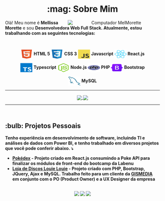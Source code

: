 <header>
<h1>:mag: Sobre Mim</h1>
<img src="https://raw.githubusercontent.com/MicaelliMedeiros/micaellimedeiros/master/image/computer-illustration.png" min-width="500px" max-width="500px" width="300px" align="right" alt="Computador MelMorette">
	
<p align="left"> 
<!-- 	na <strong><a href="https://www.gismedia.pt/pt-pt/">GISMEDIA</a></strong> -->
	Olá! Meu nome é <strong>Mellissa Morette</strong> e sou <strong>Desenvolvedora Web Full Stack.
	Atualmente, estou trabalhando com as seguintes tecnologias:
</p>
	
<br>
	
<p align="left">
	<p align="center">
		<img align="center" alt="Mel-HTML" height="30" width="40" src="https://raw.githubusercontent.com/devicons/devicon/master/icons/html5/html5-original.svg"> HTML 5
		<img align="center" alt="Mel-CSS" height="30" width="40" src="https://raw.githubusercontent.com/devicons/devicon/master/icons/css3/css3-original.svg"> CSS 3
		<img align="center" alt="Mel-Js" height="30" width="40" src="https://raw.githubusercontent.com/devicons/devicon/master/icons/javascript/javascript-original.svg"> Javascript
		<img align="center" alt="Mel-React" height="30" width="40" src="https://raw.githubusercontent.com/devicons/devicon/master/icons/react/react-original.svg"> React.js
	</p>
	<p align="center">
		<img align="center" alt="Mel-Ts" height="30" width="40" src="https://raw.githubusercontent.com/devicons/devicon/master/icons/typescript/typescript-original.svg"> Typescript
		<img align="center" alt="Mel-Node" height="30" width="40" src="https://raw.githubusercontent.com/devicons/devicon/master/icons/nodejs/nodejs-original.svg"> Node.js
		<img align="center" alt="Mel-PHP" height="30" width="40" src="https://raw.githubusercontent.com/devicons/devicon/master/icons/php/php-original.svg"> PHP
		<img align="center" alt="Mel-Bootstrap" height="30" width="40" src="https://raw.githubusercontent.com/devicons/devicon/master/icons/bootstrap/bootstrap-original.svg"> Bootstrap
	</p>
	<p align="center">
		<img align="center" alt="Mel-Mysql" height="30" width="40" src="https://raw.githubusercontent.com/devicons/devicon/master/icons/mysql/mysql-original.svg"> MySQL
	</p>
</p>

<hr>

<div align="center">
	<a href="https://github.com/MelMorette">
		<img min-width="450px" max-width="450px" width="430px" align="center" src="https://github-readme-stats.vercel.app/api?username=MelMorette&show_icons=true&theme=monokai&include_all_commits=true&count_private=false"/>
		<img min-width="340px" max-width="340px" width="320px" align="center" src="https://github-readme-stats.vercel.app/api/top-langs/?username=MelMorette&layout=compact&langs_count=7&theme=monokai"/>
	</a>
</div>

<hr>
</header>

<main>
	<h2>:bulb: Projetos Pessoais</h2>
	<p align="left">
  	Tenho experiência em desenvolvimento de software, incluindo <strong>TI e análises de dados com Power BI</strong>, e tenho trabalhado em diversos projetos que você pode conferir abaixo. ⤵️
	</p>
	<ul>
		<li><a href="http://pokedex-mellissa-morette.surge.sh/" target="_blank"><strong>Pokédex</strong></a> - Projeto criado em React.js consumindo a Poke API para finalizar os módulos de front-end do bootcamp da Labenu</li>
		<li><a href="https://www.louielouie.biz" target="_blank"><strong>Loja de Discos Louie Louie</strong></a> - Projeto criado com PHP, Bootstrap, JQuery, Ajax e MySQL. Trabalho feito para um cliente da <strong><a href="https://www.gismedia.pt/pt-pt/" target="_blank">GISMEDIA</a></strong> em conjunto com o PO (Product Owner) e a UX Designer da empresa</li>
	</ul>
	
<br>
</main>

<footer>
	<div align="center">
		<a href="https://instagram.com/mellissa_morette" target="_blank"><img src="https://img.shields.io/badge/-Instagram-%23E4405F?style=for-the-badge&logo=instagram&logoColor=white" target="_blank"></a>
		<a href = "mailto:mellissamorette@outlook.pt"><img src="https://img.shields.io/badge/-Outlook-%23333?style=for-the-badge&logo=microsoft&logoColor=white" target="_blank"></a>
		<a href="https://www.linkedin.com/in/mellissa-morette/" target="_blank"><img src="https://img.shields.io/badge/-LinkedIn-%230077B5?style=for-the-badge&logo=linkedin&logoColor=white" target="_blank"></a> 
	</div> 
</footer>

